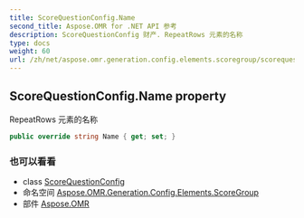 ```yaml
---
title: ScoreQuestionConfig.Name
second_title: Aspose.OMR for .NET API 参考
description: ScoreQuestionConfig 财产. RepeatRows 元素的名称
type: docs
weight: 60
url: /zh/net/aspose.omr.generation.config.elements.scoregroup/scorequestionconfig/name/
---
```

## ScoreQuestionConfig.Name property

RepeatRows 元素的名称

```csharp
public override string Name { get; set; }
```

### 也可以看看

* class [ScoreQuestionConfig](../)
* 命名空间 [Aspose.OMR.Generation.Config.Elements.ScoreGroup](../../scorequestionconfig/)
* 部件 [Aspose.OMR](../../../)


